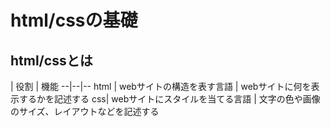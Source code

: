 # html/cssの基礎

## html/cssとは

  | 役割  | 機能
--|--|--
html | webサイトの構造を表す言語 | webサイトに何を表示するかを記述する
css| webサイトにスタイルを当てる言語 | 文字の色や画像のサイズ、レイアウトなどを記述する
